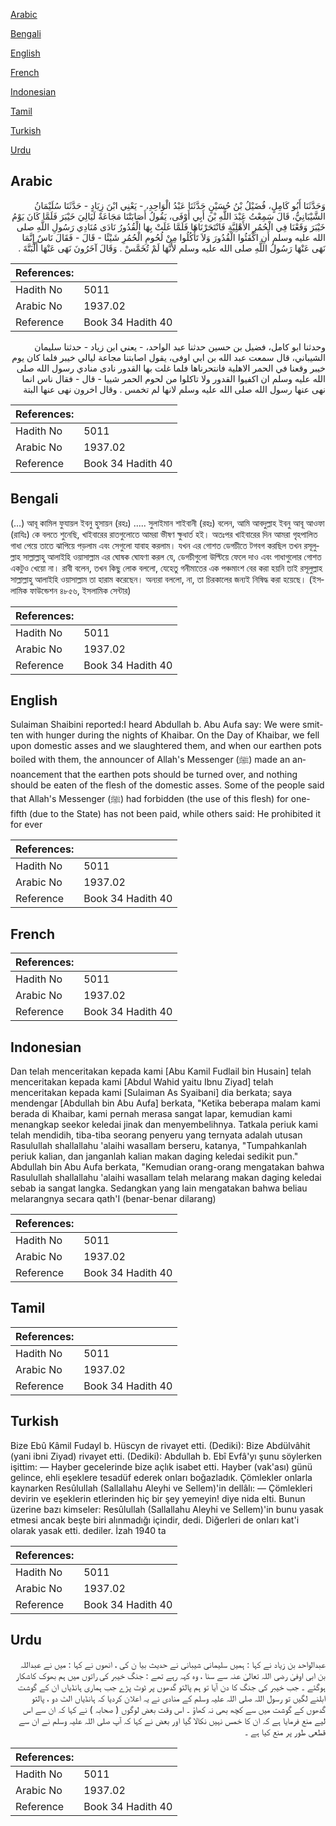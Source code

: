 [Arabic](#arabic)

[Bengali](#bengali)

[English](#english)

[French](#french)

[Indonesian](#indonesian)

[Tamil](#tamil)

[Turkish](#turkish)

[Urdu](#urdu)

## Arabic


<div dir="rtl" lang="ar" style={{fontSize:'larger',backgroundColor:'#f8f9fa',padding:20}}>
وَحَدَّثَنَا أَبُو كَامِلٍ، فُضَيْلُ بْنُ حُسَيْنٍ حَدَّثَنَا عَبْدُ الْوَاحِدِ، - يَعْنِي ابْنَ زِيَادٍ - حَدَّثَنَا سُلَيْمَانُ الشَّيْبَانِيُّ، قَالَ سَمِعْتُ عَبْدَ اللَّهِ بْنَ أَبِي أَوْفَى، يَقُولُ أَصَابَتْنَا مَجَاعَةٌ لَيَالِيَ خَيْبَرَ فَلَمَّا كَانَ يَوْمُ خَيْبَرَ وَقَعْنَا فِي الْحُمُرِ الأَهْلِيَّةِ فَانْتَحَرْنَاهَا فَلَمَّا غَلَتْ بِهَا الْقُدُورُ نَادَى مُنَادِي رَسُولِ اللَّهِ صلى الله عليه وسلم أَنِ اكْفَئُوا الْقُدُورَ وَلاَ تَأْكُلُوا مِنْ لُحُومِ الْحُمُرِ شَيْئًا - قَالَ - فَقَالَ نَاسٌ إِنَّمَا نَهَى عَنْهَا رَسُولُ اللَّهِ صلى الله عليه وسلم لأَنَّهَا لَمْ تُخَمَّسْ ‏.‏ وَقَالَ آخَرُونَ نَهَى عَنْهَا أَلْبَتَّةَ ‏.‏
</div>
<div style={{backgroundColor:'#f8f9fa',padding:20, marginBottom: 10}}><table> <thead> <tr> <th>References:</th> <th></th> </tr> </thead> <tbody><tr><td>Hadith No</td><td>5011</td></tr><tr><td>Arabic No</td><td>1937.02</td></tr><tr><td>Reference</td><td>Book 34 Hadith 40</td></tr></tbody></table></div>


<div dir="rtl" lang="ar" style={{fontSize:'larger',backgroundColor:'#f8f9fa',padding:20}}>
وحدثنا ابو كامل، فضيل بن حسين حدثنا عبد الواحد، - يعني ابن زياد - حدثنا سليمان الشيباني، قال سمعت عبد الله بن ابي اوفى، يقول اصابتنا مجاعة ليالي خيبر فلما كان يوم خيبر وقعنا في الحمر الاهلية فانتحرناها فلما غلت بها القدور نادى منادي رسول الله صلى الله عليه وسلم ان اكفيوا القدور ولا تاكلوا من لحوم الحمر شييا - قال - فقال ناس انما نهى عنها رسول الله صلى الله عليه وسلم لانها لم تخمس . وقال اخرون نهى عنها البتة
</div>
<div style={{backgroundColor:'#f8f9fa',padding:20, marginBottom: 10}}><table> <thead> <tr> <th>References:</th> <th></th> </tr> </thead> <tbody><tr><td>Hadith No</td><td>5011</td></tr><tr><td>Arabic No</td><td>1937.02</td></tr><tr><td>Reference</td><td>Book 34 Hadith 40</td></tr></tbody></table></div>

## Bengali


<div dir="ltr" lang="bn" style={{fontSize:'larger',backgroundColor:'#f8f9fa',padding:20}}>
(…) আবূ কামিল ফুযায়ল ইবনু হুসায়ন (রহঃ) ..... সুলাইমান শাইবানী (রহঃ) বলেন, আমি আবদুল্লাহ ইবনু আবূ আওফা (রাযিঃ) কে বলতে শুনেছি, খাইবারের রাতগুলোতে আমরা ভীষণ ক্ষুধার্ত হই। অতঃপর খাইবারের দিন আমরা গৃহপালিত গাধা পেয়ে তাতে ঝাপিয়ে পড়লাম এবং সেগুলো যাবাহ করলাম। যখন এর গোশত ডেগচীতে টগবগ করছিল তখন রসূলুল্লাহ সাল্লাল্লাহু আলাইহি ওয়াসাল্লাম এর ঘোষক ঘোযণা করল যে, ডেগচীগুলো উল্টিয়ে ফেলে দাও এবং গাধাগুলোর গোশত একটুও খেয়ো না। রাবী বলেন, তখন কিছু লোক বললো, যেহেতু গনীমাতের এক পঞ্চমাংশ বের করা হয়নি তাই রসূলুল্লাহ সাল্লাল্লাহু আলাইহি ওয়াসাল্লাম তা হারাম করেছেন। অন্যরা বললো, না, তা চিরকালের জন্যই নিষিদ্ধ করা হয়েছে। (ইসলামিক ফাউন্ডেশন ৪৮৫৬, ইসলামিক সেন্টার)
</div>
<div style={{backgroundColor:'#f8f9fa',padding:20, marginBottom: 10}}><table> <thead> <tr> <th>References:</th> <th></th> </tr> </thead> <tbody><tr><td>Hadith No</td><td>5011</td></tr><tr><td>Arabic No</td><td>1937.02</td></tr><tr><td>Reference</td><td>Book 34 Hadith 40</td></tr></tbody></table></div>

## English


<div dir="ltr" lang="en" style={{fontSize:'larger',backgroundColor:'#f8f9fa',padding:20}}>
Sulaiman Shaibini reported:I heard Abdullah b. Abu Aufa say: We were smitten with hunger during the nights of Khaibar. On the Day of Khaibar, we fell upon domestic asses and we slaughtered them, and when our earthen pots boiled with them, the announcer of Allah's Messenger (ﷺ) made an annoancement that the earthen pots should be turned over, and nothing should be eaten of the flesh of the domestic asses. Some of the people said that Allah's Messenger (ﷺ) had forbidden (the use of this flesh) for one-fifth (due to the State) has not been paid, while others said: He prohibited it for ever
</div>
<div style={{backgroundColor:'#f8f9fa',padding:20, marginBottom: 10}}><table> <thead> <tr> <th>References:</th> <th></th> </tr> </thead> <tbody><tr><td>Hadith No</td><td>5011</td></tr><tr><td>Arabic No</td><td>1937.02</td></tr><tr><td>Reference</td><td>Book 34 Hadith 40</td></tr></tbody></table></div>

## French


<div dir="ltr" lang="fr" style={{fontSize:'larger',backgroundColor:'#f8f9fa',padding:20}}>

</div>
<div style={{backgroundColor:'#f8f9fa',padding:20, marginBottom: 10}}><table> <thead> <tr> <th>References:</th> <th></th> </tr> </thead> <tbody><tr><td>Hadith No</td><td>5011</td></tr><tr><td>Arabic No</td><td>1937.02</td></tr><tr><td>Reference</td><td>Book 34 Hadith 40</td></tr></tbody></table></div>

## Indonesian


<div dir="ltr" lang="id" style={{fontSize:'larger',backgroundColor:'#f8f9fa',padding:20}}>
Dan telah menceritakan kepada kami [Abu Kamil Fudlail bin Husain] telah menceritakan kepada kami [Abdul Wahid yaitu Ibnu Ziyad] telah menceritakan kepada kami [Sulaiman As Syaibani] dia berkata; saya mendengar [Abdullah bin Abu Aufa] berkata, "Ketika beberapa malam kami berada di Khaibar, kami pernah merasa sangat lapar, kemudian kami menangkap seekor keledai jinak dan menyembelihnya. Tatkala periuk kami telah mendidih, tiba-tiba seorang penyeru yang ternyata adalah utusan Rasulullah shallallahu 'alaihi wasallam berseru, katanya, "Tumpahkanlah periuk kalian, dan janganlah kalian makan daging keledai sedikit pun." Abdullah bin Abu Aufa berkata, "Kemudian orang-orang mengatakan bahwa Rasulullah shallallahu 'alaihi wasallam telah melarang makan daging keledai sebab ia sangat langka. Sedangkan yang lain mengatakan bahwa beliau melarangnya secara qath'I (benar-benar dilarang)
</div>
<div style={{backgroundColor:'#f8f9fa',padding:20, marginBottom: 10}}><table> <thead> <tr> <th>References:</th> <th></th> </tr> </thead> <tbody><tr><td>Hadith No</td><td>5011</td></tr><tr><td>Arabic No</td><td>1937.02</td></tr><tr><td>Reference</td><td>Book 34 Hadith 40</td></tr></tbody></table></div>

## Tamil


<div dir="ltr" lang="ta" style={{fontSize:'larger',backgroundColor:'#f8f9fa',padding:20}}>

</div>
<div style={{backgroundColor:'#f8f9fa',padding:20, marginBottom: 10}}><table> <thead> <tr> <th>References:</th> <th></th> </tr> </thead> <tbody><tr><td>Hadith No</td><td>5011</td></tr><tr><td>Arabic No</td><td>1937.02</td></tr><tr><td>Reference</td><td>Book 34 Hadith 40</td></tr></tbody></table></div>

## Turkish


<div dir="ltr" lang="tr" style={{fontSize:'larger',backgroundColor:'#f8f9fa',padding:20}}>
Bize Ebû Kâmil Fudayl b. Hüscyn de rivayet etti. (Dediki): Bize Abdülvâhit (yani ibni Ziyad) rivayet etti. (Dediki): Abdullah b. Ebî Evfâ'yı şunu söylerken işittim: — Hayber gecelerinde bize açlık isabet etti. Hayber (vak'ası) günü gelince, ehli eşeklere tesadüf ederek onları boğazladık. Çömlekler onlarla kaynarken Resûlullah (Sallallahu Aleyhi ve Sellem)'in dellâlı: — Çömlekleri devirin ve eşeklerin etlerinden hiç bir şey yemeyin! diye nida elti. Bunun üzerine bazı kimseler: Resûlullah (Sallallahu Aleyhi ve Sellem)'in bunu yasak etmesi ancak beşte biri alınmadığı içindir, dedi. Diğerleri de onları kat'i olarak yasak etti. dediler. İzah 1940 ta
</div>
<div style={{backgroundColor:'#f8f9fa',padding:20, marginBottom: 10}}><table> <thead> <tr> <th>References:</th> <th></th> </tr> </thead> <tbody><tr><td>Hadith No</td><td>5011</td></tr><tr><td>Arabic No</td><td>1937.02</td></tr><tr><td>Reference</td><td>Book 34 Hadith 40</td></tr></tbody></table></div>

## Urdu


<div dir="rtl" lang="ur" style={{fontSize:'larger',backgroundColor:'#f8f9fa',padding:20}}>
عبدالواحد بن زیاد نے کہا : ہمیں سلیمانی شیبانی نے حدیث بیا ن کی ، انھوں نے کہا : میں نے عبداللہ بن ابی اوفیٰ رضی اللہ تعالیٰ عنہ سے سنا ، وہ کہہ رہے تھے : جنگ خیبر کی راتوں میں ہم بھوک کاشکار ہوگئے ۔ جب خیبر کی جنگ کا دن آیا تو ہم پالتو گدھوں پر ٹوٹ پڑے جب ہماری ہانڈیاں ان کے گوشت ابلنے لگیں تو رسول اللہ صلی اللہ علیہ وسلم کے منادی نے یہ اعلان کردیا کہ ہانڈیاں الٹ دو ، پالتو گدھوں کے گوشت میں سے کچھ بھی نہ کھاؤ ۔ اس وقت بعض لوگوں ( صحابہ ) نے کہا کہ ان سے اس لیے منع فرمایا ہے کہ ان کا خمس نہیں نکالا گیا اور بعض نے کہا کہ آپ صلی اللہ علیہ وسلم نے ان سے قطعی طور پر منع کیا ہے ۔
</div>
<div style={{backgroundColor:'#f8f9fa',padding:20, marginBottom: 10}}><table> <thead> <tr> <th>References:</th> <th></th> </tr> </thead> <tbody><tr><td>Hadith No</td><td>5011</td></tr><tr><td>Arabic No</td><td>1937.02</td></tr><tr><td>Reference</td><td>Book 34 Hadith 40</td></tr></tbody></table></div>
